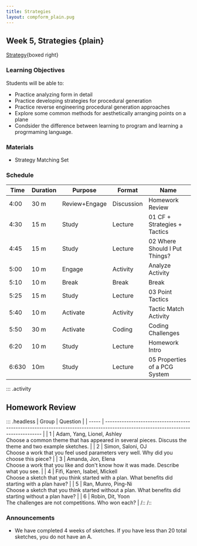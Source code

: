 ```yaml
---
title: Strategies
layout: compform_plain.pug
---
```


## Week 5, Strategies {plain}

[Strategy](../strategy/index.html){boxed right}

### Learning Objectives

Students will be able to:

- Practice analyzing form in detail
- Practice developing strategies for procedural generation
- Practice reverse engineering procedural generation approaches
- Explore some common methods for aesthetically arranging points on a plane
- Condsider the difference between learning to program and learning a progrmaming language.

### Materials

- Strategy Matching Set

### Schedule

| Time  | Duration | Purpose       | Format     | Name                          |
| ----- | -------- | ------------- | ---------- | ----------------------------- |
| 4:00  | 30 m     | Review+Engage | Discussion | Homework Review               |
| 4:30  | 15 m     | Study         | Lecture    | 01 CF + Strategies + Tactics  |
| 4:45  | 15 m     | Study         | Lecture    | 02 Where Should I Put Things? |
| 5:00  | 10 m     | Engage        | Activity   | Analyze Activity              |
| 5:10  | 10 m     | Break         | Break      | Break                         |
| 5:25  | 15 m     | Study         | Lecture    | 03 Point Tactics              |
| 5:40  | 10 m     | Activate      | Activity   | Tactic Match Activity         |
| 5:50  | 30 m     | Activate      | Coding     | Coding Challenges             |
| 6:20  | 10 m     | Study         | Lecture    | Homework Intro                |
| 6:630 | 10m      | Study         | Lecture    | 05 Properties of a PCG System |

::: .activity

## Homework Review

::: .headless
| Group | Question |
| ----- | --------------------------------------------------------------------------------------------------------------------------------- |
| 1 | Adam, Yang, Lionel, Ashley <br/>Choose a common theme that has appeared in several pieces. Discuss the theme and two example sketches. |
| 2 | Simon, Saloni, OJ <br/>Choose a work that you feel used parameters very well. Why did you choose this piece? |
| 3 | Amanda, Jon, Elena <br/>Choose a work that you like and don't know how it was made. Describe what you see. |
| 4 | Fifi, Karen, Isabel, Mickell <br/>Choose a sketch that you think started with a plan. What benefits did starting with a plan have? |
| 5 | Ran, Munro, Ping-Ni <br/>Choose a sketch that you think started without a plan. What benefits did starting without a plan have? |
| 6 | Robin, Dit, Yoon <br/>The challenges are not competitions. Who won each? |
/::
/::

### Announcements

- We have completed 4 weeks of sketches. If you have less than 20 total sketches, you do not have an A.

<style> 
    .headless thead {
        display: none;
    }
</style>
